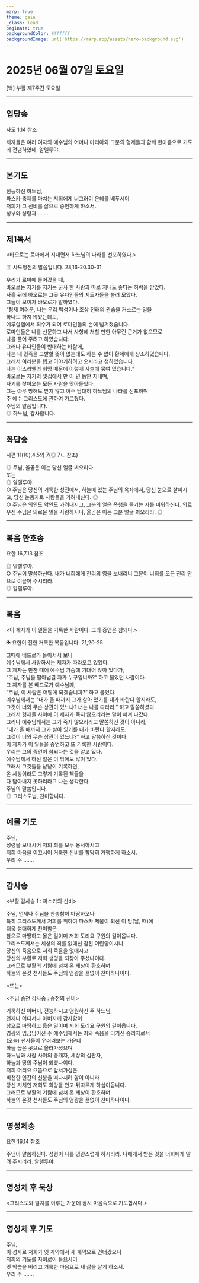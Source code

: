 ```yaml
---
marp: true
theme: gaia
_class: lead
paginate: true
backgroundColor: #ffffff
backgroundImage: url('https://marp.app/assets/hero-background.svg')
---
```


# 2025년 06월 07일 토요일

[백] 부활 제7주간 토요일  




---

## 입당송

사도 1,14 참조

제자들은 여러 여자와 예수님의 어머니 마리아와 그분의 형제들과 함께 한마음으로 기도에 전념하였네. 알렐루야.  
  


---

## 본기도

전능하신 하느님,  
파스카 축제를 마치는 저희에게 너그러이 은혜를 베푸시어  
저희가 그 신비를 삶으로 증언하게 하소서.  
성부와 성령과 …….  
  


---

## 제1독서

<바오로는 로마에서 지내면서 하느님의 나라를 선포하였다.>

▥ 사도행전의 말씀입니다. 28,16-20.30-31

우리가 로마에 들어갔을 때,  
바오로는 자기를 지키는 군사 한 사람과 따로 지내도 좋다는 허락을 받았다.  
사흘 뒤에 바오로는 그곳 유다인들의 지도자들을 불러 모았다.  
그들이 모이자 바오로가 말하였다.  
“형제 여러분, 나는 우리 백성이나 조상 전래의 관습을 거스르는 일을  
하나도 하지 않았는데도,  
예루살렘에서 죄수가 되어 로마인들의 손에 넘겨졌습니다.  
로마인들은 나를 신문하고 나서 사형에 처할 만한 아무런 근거가 없으므로  
나를 풀어 주려고 하였습니다.  
그러나 유다인들이 반대하는 바람에,  
나는 내 민족을 고발할 뜻이 없는데도 하는 수 없이 황제에게 상소하였습니다.  
그래서 여러분을 뵙고 이야기하려고 오시라고 청하였습니다.  
나는 이스라엘의 희망 때문에 이렇게 사슬에 묶여 있습니다.”  
바오로는 자기의 셋집에서 만 이 년 동안 지내며,  
자기를 찾아오는 모든 사람을 맞아들였다.  
그는 아무 방해도 받지 않고 아주 담대히 하느님의 나라를 선포하며  
주 예수 그리스도에 관하여 가르쳤다.  
주님의 말씀입니다.  
◎ 하느님, 감사합니다.  
  


---

## 화답송

시편 11(10),4.5와 7(◎ 7ㄴ 참조)

◎ 주님, 올곧은 이는 당신 얼굴 뵈오리다.  
또는  
◎ 알렐루야.  
○ 주님은 당신의 거룩한 성전에서, 하늘에 있는 주님의 옥좌에서, 당신 눈으로 살피시고, 당신 눈동자로 사람들을 가려내신다. ◎  
○ 주님은 의인도 악인도 가려내시고, 그분의 얼은 폭행을 즐기는 자를 미워하신다. 의로우신 주님은 의로운 일을 사랑하시니, 올곧은 이는 그분 얼굴 뵈오리라. ◎  
  


---

## 복음 환호송

요한 16,7.13 참조

◎ 알렐루야.  
○ 주님이 말씀하신다. 내가 너희에게 진리의 영을 보내리니 그분이 너희를 모든 진리 안으로 이끌어 주시리라.  
◎ 알렐루야.  
  


---

## 복음

<이 제자가 이 일들을 기록한 사람이다. 그의 증언은 참되다.>

✠ 요한이 전한 거룩한 복음입니다. 21,20-25

그때에 베드로가 돌아서서 보니  
예수님께서 사랑하시는 제자가 따라오고 있었다.  
그 제자는 만찬 때에 예수님 가슴에 기대어 앉아 있다가,  
“주님, 주님을 팔아넘길 자가 누구입니까?” 하고 물었던 사람이다.  
그 제자를 본 베드로가 예수님께,  
“주님, 이 사람은 어떻게 되겠습니까?” 하고 물었다.  
예수님께서는 “내가 올 때까지 그가 살아 있기를 내가 바란다 할지라도,  
그것이 너와 무슨 상관이 있느냐? 너는 나를 따라라.” 하고 말씀하셨다.  
그래서 형제들 사이에 이 제자가 죽지 않으리라는 말이 퍼져 나갔다.  
그러나 예수님께서는 그가 죽지 않으리라고 말씀하신 것이 아니라,  
“내가 올 때까지 그가 살아 있기를 내가 바란다 할지라도,  
그것이 너와 무슨 상관이 있느냐?” 하고 말씀하신 것이다.  
이 제자가 이 일들을 증언하고 또 기록한 사람이다.  
우리는 그의 증언이 참되다는 것을 알고 있다.  
예수님께서 하신 일은 이 밖에도 많이 있다.  
그래서 그것들을 낱낱이 기록하면,  
온 세상이라도 그렇게 기록된 책들을  
다 담아내지 못하리라고 나는 생각한다.  
주님의 말씀입니다.  
◎ 그리스도님, 찬미합니다.  
  


---

## 예물 기도

주님,  
성령을 보내시어 저희 죄를 모두 용서하시고  
저희 마음을 이끄시어 거룩한 신비를 합당히 거행하게 하소서.  
우리 주 …….  
  


---

## 감사송

<부활 감사송 1 : 파스카의 신비>

주님, 언제나 주님을 찬송함이 마땅하오나  
특히 그리스도께서 저희를 위하여 파스카 제물이 되신 이 밤(날, 때)에  
더욱 성대하게 찬미함은  
참으로 마땅하고 옳은 일이며 저희 도리요 구원의 길이옵니다.  
그리스도께서는 세상의 죄를 없애신 참된 어린양이시니  
당신의 죽음으로 저희 죽음을 없애시고  
당신의 부활로 저희 생명을 되찾아 주셨나이다.  
그러므로 부활의 기쁨에 넘쳐 온 세상이 환호하며  
하늘의 온갖 천사들도 주님의 영광을 끝없이 찬미하나이다.  
  
<또는>  
  
<주님 승천 감사송 : 승천의 신비>  
  
  
거룩하신 아버지, 전능하시고 영원하신 주 하느님,  
언제나 어디서나 아버지께 감사함이  
참으로 마땅하고 옳은 일이며 저희 도리요 구원의 길이옵니다.  
영광의 임금님이신 주 예수님께서는 죄와 죽음을 이기신 승리자로서  
(오늘) 천사들이 우러러보는 가운데  
하늘 높은 곳으로 올라가셨으며  
하느님과 사람 사이의 중개자, 세상의 심판자,  
하늘과 땅의 주님이 되셨나이다.  
저희 머리요 으뜸으로 앞서가심은  
비천한 인간의 신분을 떠나시려 함이 아니라  
당신 지체인 저희도 희망을 안고 뒤따르게 하심이옵니다.  
그러므로 부활의 기쁨에 넘쳐 온 세상이 환호하며  
하늘의 온갖 천사들도 주님의 영광을 끝없이 찬미하나이다.  


---

## 영성체송

요한 16,14 참조

주님이 말씀하신다. 성령이 나를 영광스럽게 하시리라. 나에게서 받은 것을 너희에게 알려 주시리라. 알렐루야.  
  


---

## 영성체 후 묵상

<그리스도와 일치를 이루는 가운데 잠시 마음속으로 기도합시다.>  


---

## 영성체 후 기도

주님,  
이 성사로 저희가 옛 계약에서 새 계약으로 건너갔으니  
저희의 기도를 자비로이 들으시어  
옛 악습을 버리고 거룩한 마음으로 새 삶을 살게 하소서.  
우리 주 …….